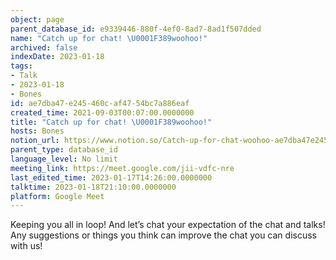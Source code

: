 ```yaml
---
object: page
parent_database_id: e9339446-880f-4ef0-8ad7-8ad1f507dded
name: "Catch up for chat! \U0001F389woohoo!"
archived: false
indexDate: 2023-01-18
tags:
- Talk
- 2023-01-18
- Bones
id: ae7dba47-e245-460c-af47-54bc7a886eaf
created_time: 2021-09-03T00:07:00.0000000
title: "Catch up for chat! \U0001F389woohoo!"
hosts: Bones
notion_url: https://www.notion.so/Catch-up-for-chat-woohoo-ae7dba47e245460caf4754bc7a886eaf
parent_type: database_id
language_level: No limit
meeting_link: https://meet.google.com/jii-vdfc-nre
last_edited_time: 2023-01-17T14:26:00.0000000
talktime: 2023-01-18T21:10:00.0000000
platform: Google Meet
---
```


Keeping you all in loop! And let’s chat your expectation of the chat and talks!
Any suggestions or things you think can improve the chat you can discuss with us!





